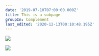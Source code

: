 ```yaml
---
date: '2019-07-10T07:00:00.000Z'
title: This is a subpage
groupIn: Complement
last_edited: '2020-12-13T00:10:48.195Z'
---
```

![](/images/paz-arando-ZHmvek0kJW8-unsplash.jpg)

![](/images/dx-study.jpg)